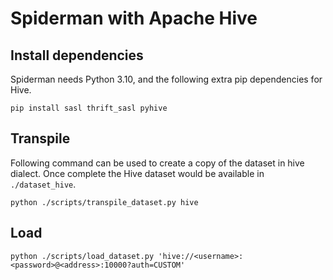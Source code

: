# Spiderman with Apache Hive

## Install dependencies
Spiderman needs Python 3.10, and the following extra pip dependencies for Hive.
```
pip install sasl thrift_sasl pyhive
```

## Transpile
Following command can be used to create a copy of the dataset in hive dialect. Once complete the Hive dataset would be available in `./dataset_hive`.
```
python ./scripts/transpile_dataset.py hive
```

## Load
```
python ./scripts/load_dataset.py 'hive://<username>:<password>@<address>:10000?auth=CUSTOM'
```
